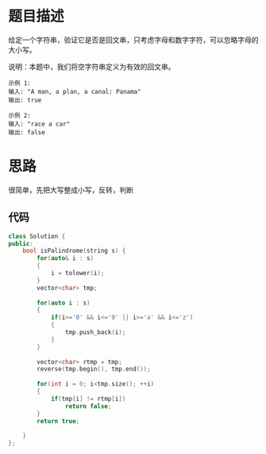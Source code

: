 # 题目描述
给定一个字符串，验证它是否是回文串，只考虑字母和数字字符，可以忽略字母的大小写。

说明：本题中，我们将空字符串定义为有效的回文串。
```
示例 1:
输入: "A man, a plan, a canal: Panama"
输出: true

示例 2:
输入: "race a car"
输出: false
```

# 思路
很简单，先把大写整成小写，反转，判断
## 代码
```c++
class Solution {
public:
    bool isPalindrome(string s) {
        for(auto& i : s)
        {
            i = tolower(i);
        }
        vector<char> tmp;
        
        for(auto i : s)
        {
            if(i>='0' && i<='9' || i>='a' && i<='z')
            {
                tmp.push_back(i);
            }
        }
        
        vector<char> rtmp = tmp;
        reverse(tmp.begin(), tmp.end());
        
        for(int i = 0; i<tmp.size(); ++i)
        {
            if(tmp[i] != rtmp[i])
                return false;
        }
        return true;
        
    }
};
```